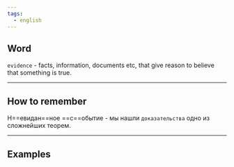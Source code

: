 ```yaml
---
tags:
  - english
---
```

## Word

`evidence` - facts, information, documents etc, that give reason to believe that something is true.

---
## How to remember

Н==евидан==ное ==с==обытие - мы нашли `доказательства` одно из сложнейших теорем.

---
## Examples